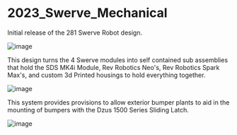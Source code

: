 # 2023_Swerve_Mechanical

Initial release of the 281 Swerve Robot design. 

![image](https://github.com/entech281/2023_Swerve_Mechanical/assets/57200454/55ae1bb4-f527-4d87-8b05-bdc738a9b7c3)

This design turns the 4 Swerve modules into self contained sub assemblies that hold the SDS MK4i Module, Rev Robotics Neo's, Rev Robotics Spark Max's, and custom 3d Printed housings to hold everything together. 

![image](https://github.com/entech281/2023_Swerve_Mechanical/assets/57200454/d8378e79-a100-4474-aefb-aee487b438c9)

This system provides provisions to allow exterior bumper plants to aid in the mounting of bumpers with the Dzus 1500 Series Sliding Latch. 

![image](https://github.com/entech281/2023_Swerve_Mechanical/assets/57200454/93b0a283-4efe-4082-a160-045458bcc1b0)

